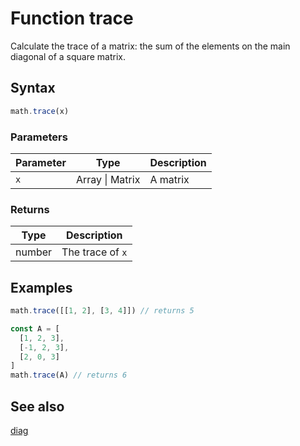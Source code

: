 <!-- Note: This file is automatically generated from source code comments. Changes made in this file will be overridden. -->

# Function trace

Calculate the trace of a matrix: the sum of the elements on the main
diagonal of a square matrix.


## Syntax

```js
math.trace(x)
```

### Parameters

Parameter | Type | Description
--------- | ---- | -----------
`x` | Array &#124; Matrix | A matrix

### Returns

Type | Description
---- | -----------
number | The trace of `x`


## Examples

```js
math.trace([[1, 2], [3, 4]]) // returns 5

const A = [
  [1, 2, 3],
  [-1, 2, 3],
  [2, 0, 3]
]
math.trace(A) // returns 6
```


## See also

[diag](diag.md)
